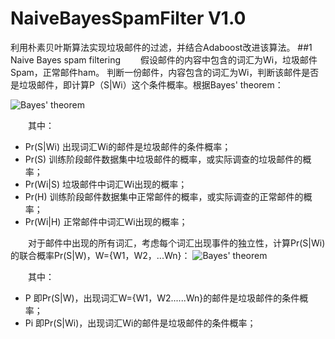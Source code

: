 # NaiveBayesSpamFilter V1.0
利用朴素贝叶斯算法实现垃圾邮件的过滤，并结合Adaboost改进该算法。
##1 Naive Bayes spam filtering
&emsp;&emsp;假设邮件的内容中包含的词汇为Wi，垃圾邮件Spam，正常邮件ham。
判断一份邮件，内容包含的词汇为Wi，判断该邮件是否是垃圾邮件，即计算P（S|Wi）这个条件概率。根据Bayes' theorem：

![Bayes' theorem](https://upload.wikimedia.org/math/a/6/e/a6e7f8c521dcf018b6480a8967773ac3.png)

&emsp;&emsp;其中：

- Pr(S|Wi) 出现词汇Wi的邮件是垃圾邮件的条件概率；
- Pr(S)    训练阶段邮件数据集中垃圾邮件的概率，或实际调查的垃圾邮件的概率；
- Pr(Wi|S) 垃圾邮件中词汇Wi出现的概率；
- Pr(H)    训练阶段邮件数据集中正常邮件的概率，或实际调查的正常邮件的概率；
- Pr(Wi|H) 正常邮件中词汇Wi出现的概率；

&emsp;&emsp;对于邮件中出现的所有词汇，考虑每个词汇出现事件的独立性，计算Pr(S|Wi)的联合概率Pr(S|W)，W={W1，W2，...Wn}：
![Bayes' theorem](https://upload.wikimedia.org/math/f/1/d/f1d1c65ee72c294f1fc9b4eb156f5768.png)

&emsp;&emsp;其中：
- P        即Pr(S|W)，出现词汇W={W1，W2......Wn}的邮件是垃圾邮件的条件概率；
- Pi       即Pr(S|Wi)，出现词汇Wi的邮件是垃圾邮件的条件概率；



